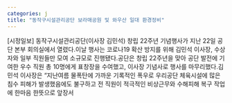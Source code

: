 ```yaml
---
categories: j
title: "동작구시설관리공단 보라매공원 및 와우산 일대 환경정비"
---
```

[시정일보] 동작구시설관리공단(이사장 김민석) 창립 22주년 기념행사가 지난 22일 공단 본부 회의실에서 열렸다.이날 행사는 코로나19 확산 방지를 위해 김민석 이사장, 수상자와 일부 직원들만 모여 소규모로 진행됐다.공단은 창립 22주년을 맞아 공단 발전에 기여한 우수 직원 총 10명에게 표창장을 수여했고, 이사장 기념사로 행사를 마무리했다.김민석 이사장은 “지난여름 물폭탄에 가까운 기록적인 폭우로 우리공단 체육시설에 많은 침수 피해가 발생했음에도 불구하고 전 직원이 적극적인 비상근무와 수해피해 복구 작업에 한마음 한뜻으로 앞장서